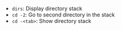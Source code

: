 - `dirs`: Display directory stack
- `cd -2`: Go to second directory in the stack
- `cd -<tab>`: Show directory stack
